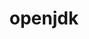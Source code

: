 ---
title: "openjdk"
layout: cache
categories: [package, develop-2023-10-01]
meta: {"versions": ["11.0.17_8", "11.0.20.1_1", "17.0.8.1_1"], "compilers": ["cce@=15.0.1", "gcc@=11.1.0", "gcc@=11.3.0", "gcc@=7.3.1", "gcc@=7.5.0", "oneapi@=2023.2.0"], "oss": ["amzn2", "rhel8", "ubuntu18.04", "ubuntu20.04", "ubuntu22.04"], "platforms": ["linux"], "targets": ["aarch64", "neoverse_n1", "ppc64le", "x86_64", "x86_64_v3", "zen4"], "stacks": ["aws-isc", "aws-isc-aarch64", "build_systems", "e4s", "e4s-cray-rhel", "e4s-oneapi", "e4s-power", "ml-linux-x86_64-cpu", "ml-linux-x86_64-cuda", "ml-linux-x86_64-rocm", "root"], "num_specs": 12, "num_specs_by_stack": {"root": 12, "aws-isc-aarch64": 4, "aws-isc": 2, "e4s-cray-rhel": 1, "build_systems": 1, "e4s-power": 1, "e4s-oneapi": 1, "e4s": 1, "ml-linux-x86_64-cpu": 1, "ml-linux-x86_64-rocm": 1, "ml-linux-x86_64-cuda": 1}}
spec_details: [{"hash": "gsisrjdvyu3cjidyffqibx2w2xgia2ne", "compiler": "gcc@=7.3.1", "versions": ["11.0.20.1_1"], "os": "amzn2", "platform": "linux", "target": "aarch64", "variants": ["build_system=generic"], "stacks": ["root", "aws-isc-aarch64"], "size": "-", "tarball": "https://binaries.spack.io/releases/develop-2023-10-01/build_cache/linux-amzn2-aarch64/gcc-7.3.1/openjdk-11.0.20.1_1/linux-amzn2-aarch64-gcc-7.3.1-openjdk-11.0.20.1_1-gsisrjdvyu3cjidyffqibx2w2xgia2ne.spack"}, {"hash": "j6cc63vxaa3hxblcneifiplco3avt7q2", "compiler": "gcc@=7.3.1", "versions": ["17.0.8.1_1"], "os": "amzn2", "platform": "linux", "target": "aarch64", "variants": ["build_system=generic"], "stacks": ["root", "aws-isc-aarch64"], "size": "-", "tarball": "https://binaries.spack.io/releases/develop-2023-10-01/build_cache/linux-amzn2-aarch64/gcc-7.3.1/openjdk-17.0.8.1_1/linux-amzn2-aarch64-gcc-7.3.1-openjdk-17.0.8.1_1-j6cc63vxaa3hxblcneifiplco3avt7q2.spack"}, {"hash": "t6qlvi5qjyouhgdjp35yfjd4pnqytt6q", "compiler": "gcc@=7.3.1", "versions": ["11.0.20.1_1"], "os": "amzn2", "platform": "linux", "target": "neoverse_n1", "variants": ["build_system=generic"], "stacks": ["root", "aws-isc-aarch64"], "size": "-", "tarball": "https://binaries.spack.io/releases/develop-2023-10-01/build_cache/linux-amzn2-neoverse_n1/gcc-7.3.1/openjdk-11.0.20.1_1/linux-amzn2-neoverse_n1-gcc-7.3.1-openjdk-11.0.20.1_1-t6qlvi5qjyouhgdjp35yfjd4pnqytt6q.spack"}, {"hash": "hdspc7bjz36jyijd4envs6mkoqlsnj7n", "compiler": "gcc@=7.3.1", "versions": ["17.0.8.1_1"], "os": "amzn2", "platform": "linux", "target": "neoverse_n1", "variants": ["build_system=generic"], "stacks": ["root", "aws-isc-aarch64"], "size": "-", "tarball": "https://binaries.spack.io/releases/develop-2023-10-01/build_cache/linux-amzn2-neoverse_n1/gcc-7.3.1/openjdk-17.0.8.1_1/linux-amzn2-neoverse_n1-gcc-7.3.1-openjdk-17.0.8.1_1-hdspc7bjz36jyijd4envs6mkoqlsnj7n.spack"}, {"hash": "ov3apht4qyuq4fsajqfimbjcpq5kv2lb", "compiler": "gcc@=7.3.1", "versions": ["11.0.20.1_1"], "os": "amzn2", "platform": "linux", "target": "x86_64_v3", "variants": ["build_system=generic"], "stacks": ["root", "aws-isc"], "size": "-", "tarball": "https://binaries.spack.io/releases/develop-2023-10-01/build_cache/linux-amzn2-x86_64_v3/gcc-7.3.1/openjdk-11.0.20.1_1/linux-amzn2-x86_64_v3-gcc-7.3.1-openjdk-11.0.20.1_1-ov3apht4qyuq4fsajqfimbjcpq5kv2lb.spack"}, {"hash": "jpcene5hevgopazyfu2dcgyxavpgavlb", "compiler": "gcc@=7.3.1", "versions": ["17.0.8.1_1"], "os": "amzn2", "platform": "linux", "target": "x86_64_v3", "variants": ["build_system=generic"], "stacks": ["root", "aws-isc"], "size": "-", "tarball": "https://binaries.spack.io/releases/develop-2023-10-01/build_cache/linux-amzn2-x86_64_v3/gcc-7.3.1/openjdk-17.0.8.1_1/linux-amzn2-x86_64_v3-gcc-7.3.1-openjdk-17.0.8.1_1-jpcene5hevgopazyfu2dcgyxavpgavlb.spack"}, {"hash": "ig5nj62qhycpfposawxadrfq2yusijnu", "compiler": "cce@=15.0.1", "versions": ["11.0.20.1_1"], "os": "rhel8", "platform": "linux", "target": "zen4", "variants": ["build_system=generic"], "stacks": ["root", "e4s-cray-rhel"], "size": "-", "tarball": "https://binaries.spack.io/releases/develop-2023-10-01/build_cache/linux-rhel8-zen4/cce-15.0.1/openjdk-11.0.20.1_1/linux-rhel8-zen4-cce-15.0.1-openjdk-11.0.20.1_1-ig5nj62qhycpfposawxadrfq2yusijnu.spack"}, {"hash": "emyzuxuhihfdjtxtq7raapcw2qufuym2", "compiler": "gcc@=7.5.0", "versions": ["11.0.20.1_1"], "os": "ubuntu18.04", "platform": "linux", "target": "x86_64_v3", "variants": ["build_system=generic"], "stacks": ["root", "build_systems"], "size": "-", "tarball": "https://binaries.spack.io/releases/develop-2023-10-01/build_cache/linux-ubuntu18.04-x86_64_v3/gcc-7.5.0/openjdk-11.0.20.1_1/linux-ubuntu18.04-x86_64_v3-gcc-7.5.0-openjdk-11.0.20.1_1-emyzuxuhihfdjtxtq7raapcw2qufuym2.spack"}, {"hash": "omqt543zu5p5psyojc22xmvy2bmdr6on", "compiler": "gcc@=11.1.0", "versions": ["11.0.17_8"], "os": "ubuntu20.04", "platform": "linux", "target": "ppc64le", "variants": ["build_system=generic"], "stacks": ["root", "e4s-power"], "size": "-", "tarball": "https://binaries.spack.io/releases/develop-2023-10-01/build_cache/linux-ubuntu20.04-ppc64le/gcc-11.1.0/openjdk-11.0.17_8/linux-ubuntu20.04-ppc64le-gcc-11.1.0-openjdk-11.0.17_8-omqt543zu5p5psyojc22xmvy2bmdr6on.spack"}, {"hash": "otrof7gmc7sbsdtrs4jrvhwuowvbnwjl", "compiler": "oneapi@=2023.2.0", "versions": ["11.0.20.1_1"], "os": "ubuntu20.04", "platform": "linux", "target": "x86_64", "variants": ["build_system=generic"], "stacks": ["root", "e4s-oneapi"], "size": "-", "tarball": "https://binaries.spack.io/releases/develop-2023-10-01/build_cache/linux-ubuntu20.04-x86_64/oneapi-2023.2.0/openjdk-11.0.20.1_1/linux-ubuntu20.04-x86_64-oneapi-2023.2.0-openjdk-11.0.20.1_1-otrof7gmc7sbsdtrs4jrvhwuowvbnwjl.spack"}, {"hash": "qtvjs6hijhx3gpysvhoaolh5awnsxflo", "compiler": "gcc@=11.1.0", "versions": ["11.0.20.1_1"], "os": "ubuntu20.04", "platform": "linux", "target": "x86_64_v3", "variants": ["build_system=generic"], "stacks": ["e4s", "root"], "size": "-", "tarball": "https://binaries.spack.io/releases/develop-2023-10-01/build_cache/linux-ubuntu20.04-x86_64_v3/gcc-11.1.0/openjdk-11.0.20.1_1/linux-ubuntu20.04-x86_64_v3-gcc-11.1.0-openjdk-11.0.20.1_1-qtvjs6hijhx3gpysvhoaolh5awnsxflo.spack"}, {"hash": "67ceckcsvqmafexagsqvc26g4cnxx6ad", "compiler": "gcc@=11.3.0", "versions": ["11.0.20.1_1"], "os": "ubuntu22.04", "platform": "linux", "target": "x86_64_v3", "variants": ["build_system=generic"], "stacks": ["ml-linux-x86_64-cpu", "root", "ml-linux-x86_64-rocm", "ml-linux-x86_64-cuda"], "size": "-", "tarball": "https://binaries.spack.io/releases/develop-2023-10-01/build_cache/linux-ubuntu22.04-x86_64_v3/gcc-11.3.0/openjdk-11.0.20.1_1/linux-ubuntu22.04-x86_64_v3-gcc-11.3.0-openjdk-11.0.20.1_1-67ceckcsvqmafexagsqvc26g4cnxx6ad.spack"}]
---